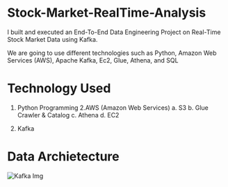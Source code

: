 # Stock-Market-RealTime-Analysis

I built and executed an End-To-End Data Engineering Project on Real-Time Stock Market Data using Kafka.

We are going to use different technologies such as Python, Amazon Web Services (AWS), Apache Kafka, Ec2, Glue, Athena, and SQL

# Technology Used 
1. Python Programming
2.AWS (Amazon Web Services)
  a. S3
  b. Glue Crawler & Catalog
  c. Athena
  d. EC2

3. Kafka

# Data Archietecture
![Kafka Img](https://user-images.githubusercontent.com/80220180/229370311-b841c431-327e-4d50-a5c1-2a9605374364.jpg)
